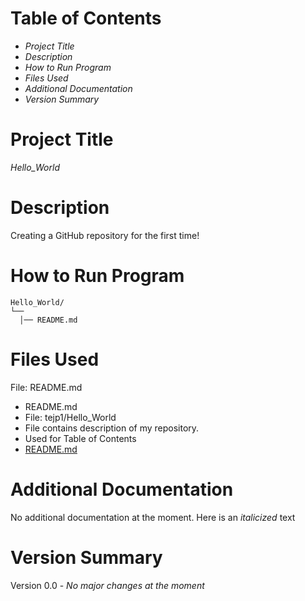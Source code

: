 # Table of Contents

- *Project Title*
- *Description*
- *How to Run Program*
- *Files Used*
- *Additional Documentation*
- *Version Summary*

# Project Title
*Hello_World*
# Description
Creating a GitHub repository for the first time!
# How to Run Program
  ``` Just need the README.md file
Hello_World/
└── 
    │── README.md
```
# Files Used

File: README.md
- README.md
- File: tejp1/Hello_World
- File contains description of my repository.
- Used for Table of Contents
- [README.md](https://github.com/tejp1/Hello_World/blob/main/README.md)
# Additional Documentation
No additional documentation at the moment. Here is an *italicized* text

# Version Summary
Version 0.0 - *No major changes at the moment*
